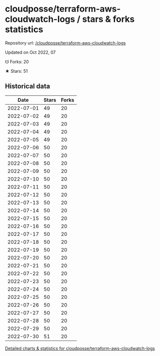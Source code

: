 # cloudposse/terraform-aws-cloudwatch-logs / stars & forks statistics

Repository url: [/cloudposse/terraform-aws-cloudwatch-logs](https://github.com/cloudposse/terraform-aws-cloudwatch-logs)

Updated on Oct 2022, 07

☋ Forks: 20

★ Stars: 51

## Historical data
| Date | Stars | Forks |
|------|-------|-------|
| 2022-07-01 | 49 | 20 | 
| 2022-07-02 | 49 | 20 | 
| 2022-07-03 | 49 | 20 | 
| 2022-07-04 | 49 | 20 | 
| 2022-07-05 | 49 | 20 | 
| 2022-07-06 | 50 | 20 | 
| 2022-07-07 | 50 | 20 | 
| 2022-07-08 | 50 | 20 | 
| 2022-07-09 | 50 | 20 | 
| 2022-07-10 | 50 | 20 | 
| 2022-07-11 | 50 | 20 | 
| 2022-07-12 | 50 | 20 | 
| 2022-07-13 | 50 | 20 | 
| 2022-07-14 | 50 | 20 | 
| 2022-07-15 | 50 | 20 | 
| 2022-07-16 | 50 | 20 | 
| 2022-07-17 | 50 | 20 | 
| 2022-07-18 | 50 | 20 | 
| 2022-07-19 | 50 | 20 | 
| 2022-07-20 | 50 | 20 | 
| 2022-07-21 | 50 | 20 | 
| 2022-07-22 | 50 | 20 | 
| 2022-07-23 | 50 | 20 | 
| 2022-07-24 | 50 | 20 | 
| 2022-07-25 | 50 | 20 | 
| 2022-07-26 | 50 | 20 | 
| 2022-07-27 | 50 | 20 | 
| 2022-07-28 | 50 | 20 | 
| 2022-07-29 | 50 | 20 | 
| 2022-07-30 | 51 | 20 | 


[Detailed charts & statistics for cloudposse/terraform-aws-cloudwatch-logs](https://reviewgithub.com/rep/cloudposse/terraform-aws-cloudwatch-logs)
